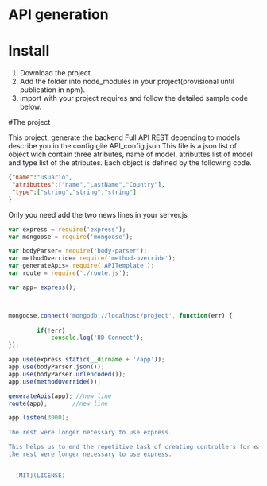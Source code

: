 
# API generation

# Install
 1. Download the project.
 2. Add the folder into node_modules in your project(provisional until publication in npm).
 3. import with your project requires and follow the detailed sample code below.

#The project

This project, generate the backend Full API REST depending to models describe you in the config gile API_config.json
This file is a json list of object wich contain three atributes, name of model, atributtes list of model and type list of the atributes. Each object is defined by the following code.
```json
{"name":"usuario", 
 "atributtes":["name","LastName","Country"],
 "type":["string","string","string"]
}
```
Only you need add the two news lines in your server.js 
``````js
var express = require('express');
var mongoose = require('mongoose');

var bodyParser= require('body-parser');
var methodOverride= require('method-override');
var generateApis= require('APITemplate');
var route = require('./route.js');

var app= express();



mongoose.connect('mongodb://localhost/project', function(err) {  
    
        if(!err) 
            console.log('BD Connect');    
});

app.use(express.static(__dirname + '/app')); 
app.use(bodyParser.json());
app.use(bodyParser.urlencoded());
app.use(methodOverride());

generateApis(app); //new line
route(app);       //new line

app.listen(3000);
```
The rest were longer necessary to use express.

This helps us to end the repetitive task of creating controllers for each model that we needed the apis and the module generate the all code for the API's of the models declared you in the file confing API_config.json
the rest were longer necessary to use express.


  [MIT](LICENSE)
